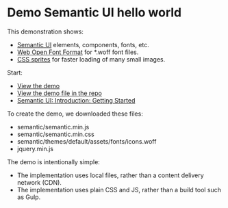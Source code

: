 # Demo Semantic UI hello world

This demonstration shows:

  * [Semantic UI](https://semantic-ui.com/) elements, components, fonts, etc.
  * [Web Open Font Format](https://developer.mozilla.org/en-US/docs/Web/Guide/WOFF) for *.woff font files.
  * [CSS sprites](https://css-tricks.com/css-sprites/) for faster loading of many small images.

Start:

* [View the demo](https://rawgit.com/joelparkerhenderson/demo_semantic_ui_hello_world/master/demo.html)
* [View the demo file in the repo](demo.html)
* [Semantic UI: Introduction: Getting Started](https://semantic-ui.com/introduction/getting-started.html)

To create the demo, we downloaded these files:

  * semantic/semantic.min.js
  * semantic/semantic.min.css
  * semantic/themes/default/assets/fonts/icons.woff
  * jquery.min.js

The demo is intentionally simple:

  * The implementation uses local files, rather than a content delivery network (CDN).
  * The implementation uses plain CSS and JS, rather than a build tool such as Gulp.
